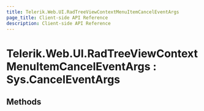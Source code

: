 ```yaml
---
title: Telerik.Web.UI.RadTreeViewContextMenuItemCancelEventArgs
page_title: Client-side API Reference
description: Client-side API Reference
---
```


# Telerik.Web.UI.RadTreeViewContextMenuItemCancelEventArgs : Sys.CancelEventArgs

## Methods